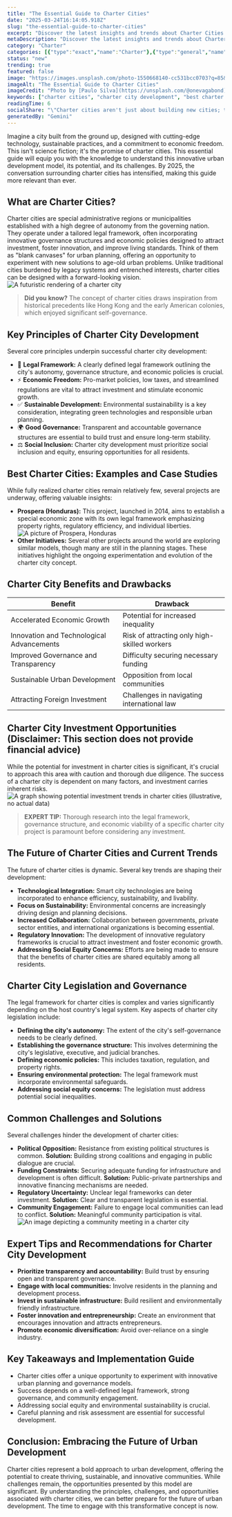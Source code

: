 ```yaml
---
title: "The Essential Guide to Charter Cities"
date: "2025-03-24T16:14:05.918Z"
slug: "the-essential-guide-to-charter-cities"
excerpt: "Discover the latest insights and trends about Charter Cities. This comprehensive guide covers everything you need to know about Charter Cities in 2025."
metaDescription: "Discover the latest insights and trends about Charter Cities. This comprehensive guide covers everything you need to know about Charter Cities in 2025."
category: "Charter"
categories: [{"type":"exact","name":"Charter"},{"type":"general","name":"Urban Planning"},{"type":"medium","name":"Governance Models"},{"type":"specific","name":"Economic Development"},{"type":"niche","name":"Public-Private Partnerships"}]
status: "new"
trending: true
featured: false
image: "https://images.unsplash.com/photo-1550668140-cc531bcc0703?q=85&w=1200&fit=max&fm=webp&auto=compress"
imageAlt: "The Essential Guide to Charter Cities"
imageCredit: "Photo by [Paulo Silva](https://unsplash.com/@onevagabond) on Unsplash"
keywords: ["charter cities", "charter city development", "best charter cities", "how to build a charter city", "charter city examples", "charter city benefits and drawbacks", "charter city investment opportunities", "are charter cities successful?", "future of charter cities", "charter city legislation"]
readingTime: 6
socialShare: "\"Charter cities aren't just about building new cities; they're about building new models for governance and sustainable development – a blank canvas for a better future.\""
generatedBy: "Gemini"
---
```




Imagine a city built from the ground up, designed with cutting-edge technology, sustainable practices, and a commitment to economic freedom. This isn't science fiction; it's the promise of charter cities.  This essential guide will equip you with the knowledge to understand this innovative urban development model, its potential, and its challenges.  By 2025, the conversation surrounding charter cities has intensified, making this guide more relevant than ever.

## What are Charter Cities?

Charter cities are special administrative regions or municipalities established with a high degree of autonomy from the governing nation.  They operate under a tailored legal framework, often incorporating innovative governance structures and economic policies designed to attract investment, foster innovation, and improve living standards.  Think of them as "blank canvases" for urban planning, offering an opportunity to experiment with new solutions to age-old urban problems.  Unlike traditional cities burdened by legacy systems and entrenched interests, charter cities can be designed with a forward-looking vision. ![A futuristic rendering of a charter city](https://images.unsplash.com/photo-1561518755-fef6b3b8ae41?q=85&w=1200&fit=max&fm=webp&auto=compress)

> **Did you know?** The concept of charter cities draws inspiration from historical precedents like Hong Kong and the early American colonies, which enjoyed significant self-governance.

## Key Principles of Charter City Development

Several core principles underpin successful charter city development:

* 🔑 **Legal Framework:** A clearly defined legal framework outlining the city's autonomy, governance structure, and economic policies is crucial.
* ⚡ **Economic Freedom:**  Pro-market policies, low taxes, and streamlined regulations are vital to attract investment and stimulate economic growth.
* ✅ **Sustainable Development:**  Environmental sustainability is a key consideration, integrating green technologies and responsible urban planning.
* 🌍 **Good Governance:** Transparent and accountable governance structures are essential to build trust and ensure long-term stability.
* ⚖️ **Social Inclusion:**  Charter city development must prioritize social inclusion and equity, ensuring opportunities for all residents.

## Best Charter Cities: Examples and Case Studies

While fully realized charter cities remain relatively few, several projects are underway, offering valuable insights:

* **Prospera (Honduras):**  This project, launched in 2014, aims to establish a special economic zone with its own legal framework emphasizing property rights, regulatory efficiency, and individual liberties.  ![A picture of Prospera, Honduras](https://images.unsplash.com/photo-1518563172008-e56c5dfbaef6?q=85&w=1200&fit=max&fm=webp&auto=compress)
* **Other Initiatives:**  Several other projects around the world are exploring similar models, though many are still in the planning stages.  These initiatives highlight the ongoing experimentation and evolution of the charter city concept.

## Charter City Benefits and Drawbacks

| Benefit                               | Drawback                                      |
|---------------------------------------|-----------------------------------------------|
| Accelerated Economic Growth           | Potential for increased inequality              |
| Innovation and Technological Advancements | Risk of attracting only high-skilled workers |
| Improved Governance and Transparency   | Difficulty securing necessary funding            |
| Sustainable Urban Development         | Opposition from local communities               |
| Attracting Foreign Investment         | Challenges in navigating international law       |

## Charter City Investment Opportunities (Disclaimer: This section does not provide financial advice)

While the potential for investment in charter cities is significant, it's crucial to approach this area with caution and thorough due diligence.  The success of a charter city is dependent on many factors, and investment carries inherent risks.  ![A graph showing potential investment trends in charter cities (illustrative, no actual data)](https://images.unsplash.com/photo-1555397430-57791c75748a?q=85&w=1200&fit=max&fm=webp&auto=compress)

> **EXPERT TIP:**  Thorough research into the legal framework, governance structure, and economic viability of a specific charter city project is paramount before considering any investment.

## The Future of Charter Cities and Current Trends

The future of charter cities is dynamic.  Several key trends are shaping their development:

* **Technological Integration:**  Smart city technologies are being incorporated to enhance efficiency, sustainability, and livability.
* **Focus on Sustainability:**  Environmental concerns are increasingly driving design and planning decisions.
* **Increased Collaboration:**  Collaboration between governments, private sector entities, and international organizations is becoming essential.
* **Regulatory Innovation:**  The development of innovative regulatory frameworks is crucial to attract investment and foster economic growth.
* **Addressing Social Equity Concerns:**  Efforts are being made to ensure that the benefits of charter cities are shared equitably among all residents.

## Charter City Legislation and Governance

The legal framework for charter cities is complex and varies significantly depending on the host country's legal system.  Key aspects of charter city legislation include:

* **Defining the city's autonomy:**  The extent of the city's self-governance needs to be clearly defined.
* **Establishing the governance structure:**  This involves determining the city's legislative, executive, and judicial branches.
* **Defining economic policies:**  This includes taxation, regulation, and property rights.
* **Ensuring environmental protection:**  The legal framework must incorporate environmental safeguards.
* **Addressing social equity concerns:**  The legislation must address potential social inequalities.

## Common Challenges and Solutions

Several challenges hinder the development of charter cities:

* **Political Opposition:**  Resistance from existing political structures is common.  **Solution:**  Building strong coalitions and engaging in public dialogue are crucial.
* **Funding Constraints:**  Securing adequate funding for infrastructure and development is often difficult.  **Solution:**  Public-private partnerships and innovative financing mechanisms are needed.
* **Regulatory Uncertainty:**  Unclear legal frameworks can deter investment.  **Solution:**  Clear and transparent legislation is essential.
* **Community Engagement:**  Failure to engage local communities can lead to conflict.  **Solution:**  Meaningful community participation is vital.
![An image depicting a community meeting in a charter city](https://images.unsplash.com/photo-1550668140-cc531bcc0703?q=85&w=1200&fit=max&fm=webp&auto=compress)

## Expert Tips and Recommendations for Charter City Development

* **Prioritize transparency and accountability:**  Build trust by ensuring open and transparent governance.
* **Engage with local communities:**  Involve residents in the planning and development process.
* **Invest in sustainable infrastructure:**  Build resilient and environmentally friendly infrastructure.
* **Foster innovation and entrepreneurship:**  Create an environment that encourages innovation and attracts entrepreneurs.
* **Promote economic diversification:**  Avoid over-reliance on a single industry.

## Key Takeaways and Implementation Guide

* Charter cities offer a unique opportunity to experiment with innovative urban planning and governance models.
* Success depends on a well-defined legal framework, strong governance, and community engagement.
* Addressing social equity and environmental sustainability is crucial.
* Careful planning and risk assessment are essential for successful development.

## Conclusion: Embracing the Future of Urban Development

Charter cities represent a bold approach to urban development, offering the potential to create thriving, sustainable, and innovative communities. While challenges remain, the opportunities presented by this model are significant.  By understanding the principles, challenges, and opportunities associated with charter cities, we can better prepare for the future of urban development.  The time to engage with this transformative concept is now.


